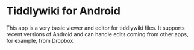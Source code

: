 Tiddlywiki for Android
======================

This app is a very basic viewer and editor for tiddlywiki files. It supports recent versions of 
Android and can handle edits coming from other apps, for example, from Dropbox.